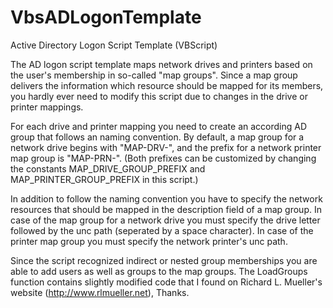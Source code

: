 # VbsADLogonTemplate
Active Directory Logon Script Template (VBScript)

The AD logon script template maps network drives and printers based on the user's membership in so-called "map groups". Since a map group delivers the information which resource should be mapped for its members, you hardly ever need to modify this script due to changes in the drive or printer mappings.

For each drive and printer mapping you need to create an according AD group that follows an naming convention. By default, a map group for a network drive begins with "MAP-DRV-", and the prefix for a network printer map group is "MAP-PRN-". (Both prefixes can be customized by changing the constants MAP_DRIVE_GROUP_PREFIX and MAP_PRINTER_GROUP_PREFIX in this script.)

In addition to follow the naming convention you have to specify the network resources that should be mapped in the description field of a map group. In case of the map group for a network drive you must specify the drive letter followed by the unc path (seperated by a space character). In case of the printer map group you must specify the network printer's unc path.

Since the script recognized indirect or nested group memberships you are able to add users as well as groups to the map groups. The LoadGroups function contains slightly modified code that I found on Richard L. Mueller's website (<a href="http://www.rlmueller.net">http://www.rlmueller.net</a>), Thanks.
